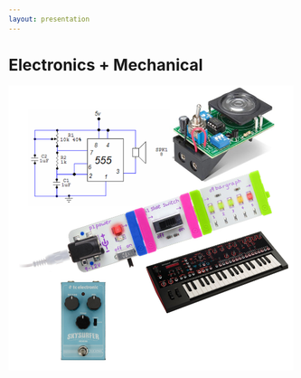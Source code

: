```yaml
---
layout: presentation
---
```


# [](#header-1) Electronics + Mechanical

[![](assets/img/electro-mechanical.png)]()
